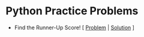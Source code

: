 # Python Practice Problems
* Find the Runner-Up Score! [ [Problem](https://www.hackerrank.com/challenges/find-second-maximum-number-in-a-list/problem) | [Solution](https://github.com/SiddharthaPramanik/Hacker-Rank/blob/master/Python/find-the-runner-up-score.py) ]